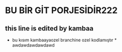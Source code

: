 # BU BİR GİT PORJESİDİR222



## this line is edited by kambaa


* bu kısım kambaayaozel branchine ozel kodlamıştır * 
awdawdawdawdawd